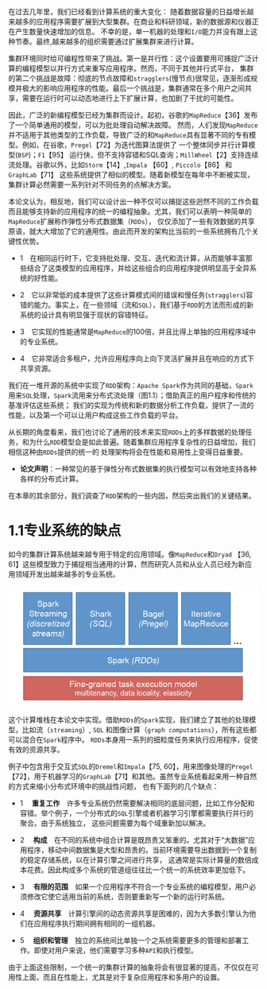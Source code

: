 在过去几年里，我们已经看到计算系统的重大变化： 随着数据容量的日益增长越来越多的应用程序需要扩展到大型集群。在商业和科研领域，新的数据源和仪器正在产生数量快速增加的信息。
不幸的是，单一机器的处理和`I/O`能力并没有跟上这种节奏。最终,越来越多的组织需要通过扩展集群来进行计算。

集群环境同时给可编程性带来了挑战。第一是并行性：这个设置要用可捕捉广泛计算的编程模型以并行方式来重写应用程序。然而，不同于其他并行式平台，
集群的第二个挑战是故障：彻底的节点故障和`stragglers`(慢节点)很常见，逐渐形成规模并极大的影响应用程序的性能。最后一个挑战是，集群通常在多个用户之间共享，需要在运行时可以动态地进行上下扩展计算，也加剧了干扰的可能性。

因此，广泛的新编程模型已经为集群而设计。起初，谷歌的`MapReduce`【36】发布了一个简单通用的模型，可以为批处理自动解决故障。
然而，人们发现`MapReduce`并不适用于其他类型的工作负载，导致广泛的和`MapReduce`具有显著不同的专有模型。例如，在谷歌，`Pregel`【72】为迭代图算法提供了
一个整体同步并行计算模型(`BSP`)；`F1`【95】 运行快，但不支持容错和SQL查询；`MillWheel`【2】支持连续流处理。谷歌以外，比如`Storm`【14】,`Impala` 【60】, `Piccolo`【86】 和 `GraphLab`【71】
这些系统提供了相似的模型。随着新模型在每年中不断被实现，集群计算必然需要一系列针对不同任务的点解决方案。

本论文认为，相反地，我们可以设计出一种不仅可以捕捉这些迥然不同的工作负载而且能够支持新的应用程序的统一的编程抽象。尤其，我们可以表明一种简单的`MapReduce`扩展称作弹性分布式数据集（`RDDs`），
仅仅添加了一些有效数据的共享原语，就大大增加了它的通用性。由此而开发的架构比当前的一些系统拥有几个关键性优势。

- 1　在相同运行时下，它支持批处理、交互、迭代和流计算，从而能够丰富那些结合了这类模型的应用程序，并给这些组合的应用程序提供明显高于全异系统的好性能。

- 2　它以非常低的成本提供了这些计算模式间的错误和慢任务(`stragglers`)容错的能力。事实上，在一些领域（流和`SQL`），我们基于`RDD`的方法而形成的新系统的设计具有明显强于现状的容错特征。

- 3　它实现的性能通常是`MapReduce`的100倍，并且比得上单独的应用程序域中的专业系统。

- 4　它非常适合多租户，允许应用程序向上向下灵活扩展并且在响应的方式下共享资源。

我们在一堆开源的系统中实现了`RDD`架构：`Apache Spark`作为共同的基础，`Spark`用来`SQL`处理，`Spark`流用来分布式流处理（图1.1）；借助真正的用户程序和传统的基准评估这些系统；
我们的实现为传统和新的数据分析工作负载，提供了一流的性能，以及第一个可以让用户构成这些工作负载的平台。

从长期的角度看来，我们也讨论了通用的技术来实现`RDDs`上的多样数据的处理任务，和为什么`RDD`模型会是如此普遍。随着集群应用程序复杂性的日益增加，我们相信这种由`RDDs`提供的统一的
处理架构将会在性能和易用性上变得日益重要。

- **论文声明**：一种常见的基于弹性分布式数据集的执行模型可以有效地支持各种各样的分布式计算。

在本章的其余部分，我们调查了`RDD`架构的一些内因，然后突出我们的关键结果。

# 1.1专业系统的缺点

如今的集群计算系统越来越专用于特定的应用领域。像`MapReduce`和`Dryad` 【36, 61】这些模型致力于捕捉相当通用的计算，然而研究人员和从业人员已经为新应用领域开发出越来越多的专业系统。

![1.1.a](../images/1.1.a.png "1.1.a")

这个计算堆栈在本论文中实现。借助`RDDs`的`Spark`实现，我们建立了其他的处理模型，比如流（`streaming`）, `SQL` 和图像计算（`graph computations`），所有这些都可以混合在`Spark`程序中。
`RDDs`本身用一系列的细粒度任务来执行应用程序，促使有效的资源共享。

例子中包含用于交互式`SQL`的`Dremel`和`Impala`【75, 60】，用来图像处理的`Pregel`【72】，用于机器学习的`GraphLab`【71】和其他。虽然专业系统看起来用一种自然的方式来缩小分布式环境中的挑战性问题，
也有下面列的几个缺点：

- 1　 **重复工作**　许多专业系统仍然需要解决相同的底层问题，比如工作分配和容错。举个例子，一个分布式的`SQL`引擎或者机器学习引擎都需要执行并行的聚合。由于系统独立，
这些问题需要为每个域重新加以解决。

- 2　 **构成**　在不同的系统中组合计算是既昂贵又笨重的。尤其对于“大数据”应用程序，移动中间数据集是大型和昂贵的。当前环境需要导出数据到一个复制的稳定存储系统，以在计算引擎之间进行共享，
这通常是实际计算量的数倍成本花费。因此构成多个系统的管道组往往比一个统一的系统效率更加低下。

- 3　 **有限的范围**　如果一个应用程序不符合一个专业系统的编程模型，用户必须修改它使它适用当前的系统，否则要重新写一个新的运行时系统。

- 4　 **资源共享**　计算引擎间的动态资源共享是困难的，因为大多数引擎认为他们在应用程序执行期间拥有相同的一组机器。

- 5　 **组织和管理**　独立的系统间比单独一个之系统需要更多的管理和部署工作。即使对用户来说，他们需要学习多种`API`和执行模型。

由于上面这些限制，一个统一的集群计算的抽象将会有很显著的提高，不仅仅在可用性上面，而且在性能上，尤其是对于复杂应用程序和多用户的设置。
